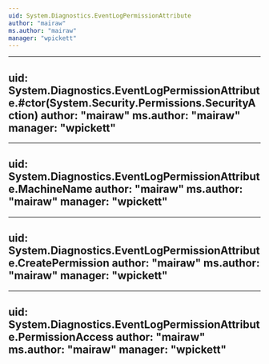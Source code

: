 ```yaml
---
uid: System.Diagnostics.EventLogPermissionAttribute
author: "mairaw"
ms.author: "mairaw"
manager: "wpickett"
---
```


---
uid: System.Diagnostics.EventLogPermissionAttribute.#ctor(System.Security.Permissions.SecurityAction)
author: "mairaw"
ms.author: "mairaw"
manager: "wpickett"
---

---
uid: System.Diagnostics.EventLogPermissionAttribute.MachineName
author: "mairaw"
ms.author: "mairaw"
manager: "wpickett"
---

---
uid: System.Diagnostics.EventLogPermissionAttribute.CreatePermission
author: "mairaw"
ms.author: "mairaw"
manager: "wpickett"
---

---
uid: System.Diagnostics.EventLogPermissionAttribute.PermissionAccess
author: "mairaw"
ms.author: "mairaw"
manager: "wpickett"
---
